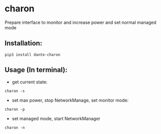 # charon
Prepare interface to monitor and increase power and set normal managed mode

Installation:
-------------

```
pip3 install dante-charon
```

Usage (In terminal):
------

* get current state:
```
charon -s
```
* set max power, stop NetworkManage, set monitor mode:
```
charon -p
```
* set managed mode, start NetworkManager
```
charon -n
```
